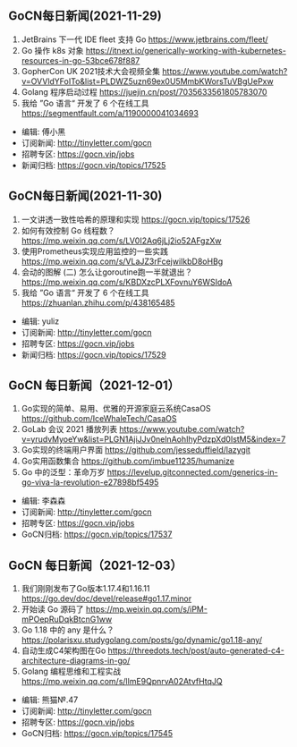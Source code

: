 ## GoCN每日新闻(2021-11-29)

1. JetBrains 下一代 IDE fleet 支持 Go https://www.jetbrains.com/fleet/
2. Go 操作 k8s 对象 https://itnext.io/generically-working-with-kubernetes-resources-in-go-53bce678f887
3. GopherCon UK 2021技术大会视频全集 https://www.youtube.com/watch?v=OVVldYFoITo&list=PLDWZ5uzn69ex0U5MmbKWorsTuVBgUePxw
4. Golang 程序启动过程 https://juejin.cn/post/7035633561805783070
5. 我给 ”Go 语言“ 开发了 6 个在线工具 https://segmentfault.com/a/1190000041034693

* 编辑: 傅小黑
* 订阅新闻: http://tinyletter.com/gocn
* 招聘专区: https://gocn.vip/jobs
* 新闻归档: https://gocn.vip/topics/17525

## GoCN每日新闻(2021-11-30)

1. 一文讲透一致性哈希的原理和实现 https://gocn.vip/topics/17526
2. 如何有效控制 Go 线程数？ https://mp.weixin.qq.com/s/LV0I2Aq6jLj2io52AFgzXw
3. 使用Prometheus实现应用监控的一些实践 https://mp.weixin.qq.com/s/VLaJZ3rFcejwiIkbD8oHBg
4. 会动的图解 (二) 怎么让goroutine跑一半就退出？ https://mp.weixin.qq.com/s/KBDXzcPLXFovnuY6WSIdoA
5. 我给 ”Go 语言“ 开发了 6 个在线工具 https://zhuanlan.zhihu.com/p/438165485

* 编辑: yuliz
* 订阅新闻: http://tinyletter.com/gocn
* 招聘专区: https://gocn.vip/jobs
* 新闻归档: https://gocn.vip/topics/17529

## GoCN 每日新闻（2021-12-01）

1. Go实现的简单、易用、优雅的开源家庭云系统CasaOS https://github.com/IceWhaleTech/CasaOS
2. GoLab 会议 2021 播放列表 https://www.youtube.com/watch?v=yrudvMyoeYw&list=PLGN1AjiJJv0nelnAohIhyPdzpXd0IstM5&index=7
3. Go实现的终端用户界面 https://github.com/jesseduffield/lazygit
4. Go实用函数集合 https://github.com/imbue11235/humanize
5. Go 中的泛型：革命万岁 https://levelup.gitconnected.com/generics-in-go-viva-la-revolution-e27898bf5495

* 编辑: 李森森
* 订阅新闻: http://tinyletter.com/gocn
* 招聘专区: https://gocn.vip/jobs
* GoCN归档: https://gocn.vip/topics/17537

## GoCN 每日新闻（2021-12-03）

1. 我们刚刚发布了Go版本1.17.4和1.16.11 https://go.dev/doc/devel/release#go1.17.minor
2. 开始读 Go 源码了 https://mp.weixin.qq.com/s/iPM-mPOepRuDqkBtcnG1ww
3. Go 1.18 中的 any 是什么？ https://polarisxu.studygolang.com/posts/go/dynamic/go1.18-any/
4. 自动生成C4架构图在Go https://threedots.tech/post/auto-generated-c4-architecture-diagrams-in-go/
5. Golang 编程思维和工程实战 https://mp.weixin.qq.com/s/llmE9QpnrvA02AtvfHtqJQ

* 编辑: 熊猫№.47
* 订阅新闻: http://tinyletter.com/gocn
* 招聘专区: https://gocn.vip/jobs
* GoCN归档: https://gocn.vip/topics/17545
